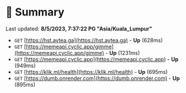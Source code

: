# 📖 Summary
Last updated: **8/5/2023, 7:37:22 PG "Asia/Kuala_Lumpur"**

- `GET` [https://hst.aytea.ga](https://hst.aytea.ga) - **Up** (628ms)
- `GET` [https://memeapi.cyclic.app/gimme](https://memeapi.cyclic.app/gimme) - **Up** (1231ms)
- `GET` [https://memeapi.cyclic.app](https://memeapi.cyclic.app) - **Up** (949ms)
- `GET` [https://klik.ml/health](https://klik.ml/health) - **Up** (695ms)
- `GET` [https://dumb.onrender.com](https://dumb.onrender.com) - **Up** (895ms)
